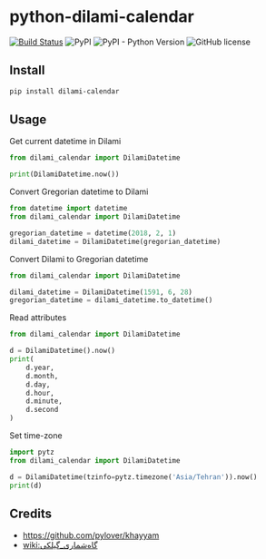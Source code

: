 # python-dilami-calendar

[![Build Status](https://travis-ci.org/Jangal/python-dilami-calendar.svg?branch=master)](https://travis-ci.org/Jangal/python-dilami-calendar)
![PyPI](https://img.shields.io/pypi/v/dilami-calendar)
![PyPI - Python Version](https://img.shields.io/pypi/pyversions/dilami-calendar)
![GitHub license](https://img.shields.io/github/license/Jangal/python-dilami-calendar)

## Install

```bash
pip install dilami-calendar
```


## Usage


Get current datetime in Dilami

```python
from dilami_calendar import DilamiDatetime

print(DilamiDatetime.now())

```


Convert Gregorian datetime to Dilami

```python
from datetime import datetime
from dilami_calendar import DilamiDatetime

gregorian_datetime = datetime(2018, 2, 1)
dilami_datetime = DilamiDatetime(gregorian_datetime)

```

Convert Dilami to Gregorian datetime


```python
from dilami_calendar import DilamiDatetime

dilami_datetime = DilamiDatetime(1591, 6, 28)
gregorian_datetime = dilami_datetime.to_datetime()
```


Read attributes 

```python
from dilami_calendar import DilamiDatetime

d = DilamiDatetime().now()
print(
    d.year,
    d.month,
    d.day,
    d.hour,
    d.minute,
    d.second
)
```

Set time-zone

```python
import pytz
from dilami_calendar import DilamiDatetime

d = DilamiDatetime(tzinfo=pytz.timezone('Asia/Tehran')).now()
print(d)

```


## Credits
 
- https://github.com/pylover/khayyam
- [wiki:گاه‌شماری_گیلکی](https://fa.wikipedia.org/wiki/%DA%AF%D8%A7%D9%87%E2%80%8C%D8%B4%D9%85%D8%A7%D8%B1%DB%8C_%DA%AF%DB%8C%D9%84%DA%A9%DB%8C)
